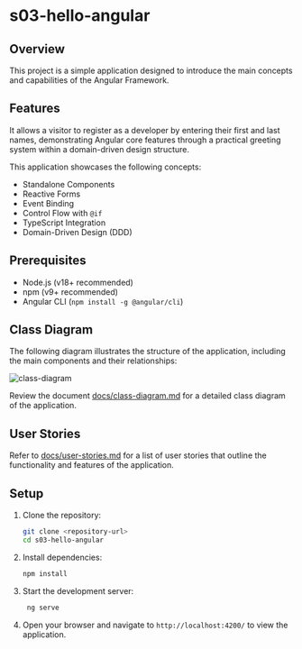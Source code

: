 # s03-hello-angular

## Overview

This project is a simple application designed to introduce the main concepts and capabilities of the Angular Framework. 

## Features

It allows a visitor to register as a developer by entering their first and last names, demonstrating Angular core features through a practical greeting system within a domain-driven design structure.

This application showcases the following concepts:

- Standalone Components
- Reactive Forms
- Event Binding
- Control Flow with `@if`
- TypeScript Integration
- Domain-Driven Design (DDD)

## Prerequisites

- Node.js (v18+ recommended)
- npm (v9+ recommended)
- Angular CLI (`npm install -g @angular/cli`)

## Class Diagram

The following diagram illustrates the structure of the application, including the main components and their relationships:

![class-diagram](https://www.plantuml.com/plantuml/proxy?src=https://raw.githubusercontent.com/upc-pre-202510-1asi0729-sandbox/hello-angular-developer/refs/heads/master/docs/class-diagram.puml?token=GHSAT0AAAAAAC7JG2V4GCTXFPTM2BF2XXV6Z7ZZOUQ)

Review the document [docs/class-diagram.md](docs/class-diagram.puml) for a detailed class diagram of the application.

## User Stories
Refer to [docs/user-stories.md](docs/user-stories.md) for a list of user stories that outline the functionality and features of the application.

## Setup

1. Clone the repository:
   ```bash
   git clone <repository-url>
   cd s03-hello-angular

2. Install dependencies:
   ```bash
   npm install
   ```
3. Start the development server:
   ```bash
    ng serve
    ```
4. Open your browser and navigate to `http://localhost:4200/` to view the application.

